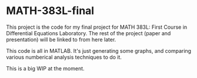 # MATH-383L-final
This project is the code for my final project for MATH 383L: First Course in Differential Equations Laboratory. The rest of the project (paper and presentation) will be linked to from here later.

This code is all in MATLAB. It's just generating some graphs, and comparing various numberical analysis techniques to do it.

This is a big WIP at the moment.
